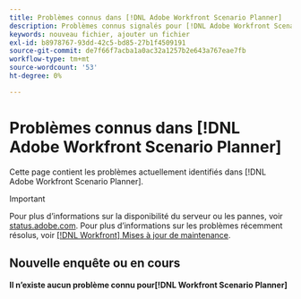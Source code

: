 ```yaml
---
title: Problèmes connus dans [!DNL Adobe Workfront Scenario Planner]
description: Problèmes connus signalés pour [!DNL Adobe Workfront Scenario Planner]
keywords: nouveau fichier, ajouter un fichier
exl-id: b8978767-93dd-42c5-bd85-27b1f4509191
source-git-commit: de7f66f7acba1a0ac32a1257b2e643a767eae7fb
workflow-type: tm+mt
source-wordcount: '53'
ht-degree: 0%

---
```


# Problèmes connus dans [!DNL Adobe Workfront Scenario Planner]

Cette page contient les problèmes actuellement identifiés dans [!DNL Adobe Workfront Scenario Planner].

>[!IMPORTANT]
>
>Pour plus d’informations sur la disponibilité du serveur ou les pannes, voir [status.adobe.com](https://status.adobe.com). Pour plus d’informations sur les problèmes récemment résolus, voir [[!DNL Workfront] Mises à jour de maintenance](../maintenance/current-updates.md).

## Nouvelle enquête ou en cours

**Il n’existe aucun problème connu pour[!DNL Workfront Scenario Planner]**

<!--


-->
